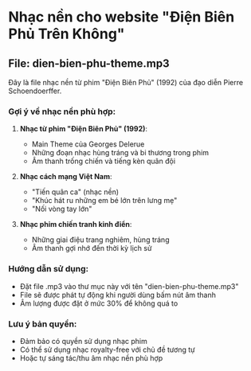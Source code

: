 # Nhạc nền cho website "Điện Biên Phủ Trên Không"

## File: dien-bien-phu-theme.mp3

Đây là file nhạc nền từ phim "Điện Biên Phủ" (1992) của đạo diễn Pierre Schoendoerffer.

### Gợi ý về nhạc nền phù hợp:

1. **Nhạc từ phim "Điện Biên Phủ" (1992)**:
   - Main Theme của Georges Delerue
   - Những đoạn nhạc hùng tráng và bi thương trong phim
   - Âm thanh trống chiến và tiếng kèn quân đội

2. **Nhạc cách mạng Việt Nam**:
   - "Tiến quân ca" (nhạc nền)
   - "Khúc hát ru những em bé lớn trên lưng mẹ"
   - "Nối vòng tay lớn"

3. **Nhạc phim chiến tranh kinh điển**:
   - Những giai điệu trang nghiêm, hùng tráng
   - Âm thanh gợi nhớ đến thời kỳ lịch sử

### Hướng dẫn sử dụng:
- Đặt file .mp3 vào thư mục này với tên "dien-bien-phu-theme.mp3"
- File sẽ được phát tự động khi người dùng bấm nút âm thanh
- Âm lượng được đặt ở mức 30% để không quá to

### Lưu ý bản quyền:
- Đảm bảo có quyền sử dụng nhạc phim
- Có thể sử dụng nhạc royalty-free với chủ đề tương tự
- Hoặc tự sáng tác/thu âm nhạc nền phù hợp
